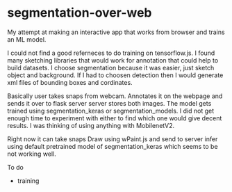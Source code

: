 # segmentation-over-web
My attempt at making an interactive app that works from browser
and trains an ML model.

I could not find a good referneces to do training
on tensorflow.js. I found many sketching libraries
 that would work for annotation that could help to build datasets.
I choose segmentation because it
was easier, just sketch object and background. If
I had to choosen detection then I would generate
xml files of bounding boxes and cordinates.

Basically user takes snaps from webcam. Annotates it
on the webpage and sends it over to flask server
server stores  both images. The model gets
trained using segmentation_keras or segmentation_models.
 I did not get enough time to experiment with either to
find which one would give decent results. I was thinking
of using anything with MobilenetV2.

Right now it  can take snaps
Draw using wPaint.js and send to server
infer using default pretrained  model of segmentation_keras
which seems to be not working well.



To do
- training
